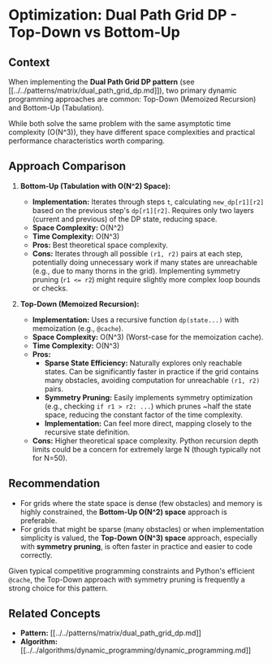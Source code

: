 # Optimization: Dual Path Grid DP - Top-Down vs Bottom-Up

## Context

When implementing the **Dual Path Grid DP pattern** (see [[../../patterns/matrix/dual_path_grid_dp.md]]), two primary dynamic programming approaches are common: Top-Down (Memoized Recursion) and Bottom-Up (Tabulation).

While both solve the same problem with the same asymptotic time complexity (O(N^3)), they have different space complexities and practical performance characteristics worth comparing.

## Approach Comparison

1.  **Bottom-Up (Tabulation with O(N^2) Space):**
    *   **Implementation:** Iterates through steps `t`, calculating `new_dp[r1][r2]` based on the previous step's `dp[r1][r2]`. Requires only two layers (current and previous) of the DP state, reducing space.
    *   **Space Complexity:** O(N^2)
    *   **Time Complexity:** O(N^3)
    *   **Pros:** Best theoretical space complexity.
    *   **Cons:** Iterates through all possible `(r1, r2)` pairs at each step, potentially doing unnecessary work if many states are unreachable (e.g., due to many thorns in the grid). Implementing symmetry pruning (`r1 <= r2`) might require slightly more complex loop bounds or checks.

2.  **Top-Down (Memoized Recursion):**
    *   **Implementation:** Uses a recursive function `dp(state...)` with memoization (e.g., `@cache`).
    *   **Space Complexity:** O(N^3) (Worst-case for the memoization cache).
    *   **Time Complexity:** O(N^3)
    *   **Pros:**
        *   **Sparse State Efficiency:** Naturally explores only reachable states. Can be significantly faster in practice if the grid contains many obstacles, avoiding computation for unreachable `(r1, r2)` pairs.
        *   **Symmetry Pruning:** Easily implements symmetry optimization (e.g., checking `if r1 > r2: ...`) which prunes ~half the state space, reducing the constant factor of the time complexity.
        *   **Implementation:** Can feel more direct, mapping closely to the recursive state definition.
    *   **Cons:** Higher theoretical space complexity. Python recursion depth limits could be a concern for extremely large N (though typically not for N=50).

## Recommendation

*   For grids where the state space is dense (few obstacles) and memory is highly constrained, the **Bottom-Up O(N^2) space** approach is preferable.
*   For grids that might be sparse (many obstacles) or when implementation simplicity is valued, the **Top-Down O(N^3) space** approach, especially with **symmetry pruning**, is often faster in practice and easier to code correctly.

Given typical competitive programming constraints and Python's efficient `@cache`, the Top-Down approach with symmetry pruning is frequently a strong choice for this pattern.

## Related Concepts

*   **Pattern:** [[../../patterns/matrix/dual_path_grid_dp.md]]
*   **Algorithm:** [[../../algorithms/dynamic_programming/dynamic_programming.md]] 